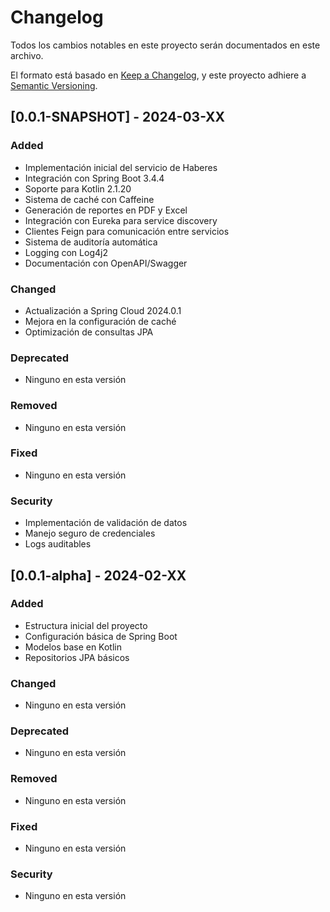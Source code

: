 # Changelog

Todos los cambios notables en este proyecto serán documentados en este archivo.

El formato está basado en [Keep a Changelog](https://keepachangelog.com/en/1.0.0/),
y este proyecto adhiere a [Semantic Versioning](https://semver.org/spec/v2.0.0.html).

## [0.0.1-SNAPSHOT] - 2024-03-XX

### Added
- Implementación inicial del servicio de Haberes
- Integración con Spring Boot 3.4.4
- Soporte para Kotlin 2.1.20
- Sistema de caché con Caffeine
- Generación de reportes en PDF y Excel
- Integración con Eureka para service discovery
- Clientes Feign para comunicación entre servicios
- Sistema de auditoría automática
- Logging con Log4j2
- Documentación con OpenAPI/Swagger

### Changed
- Actualización a Spring Cloud 2024.0.1
- Mejora en la configuración de caché
- Optimización de consultas JPA

### Deprecated
- Ninguno en esta versión

### Removed
- Ninguno en esta versión

### Fixed
- Ninguno en esta versión

### Security
- Implementación de validación de datos
- Manejo seguro de credenciales
- Logs auditables

## [0.0.1-alpha] - 2024-02-XX

### Added
- Estructura inicial del proyecto
- Configuración básica de Spring Boot
- Modelos base en Kotlin
- Repositorios JPA básicos

### Changed
- Ninguno en esta versión

### Deprecated
- Ninguno en esta versión

### Removed
- Ninguno en esta versión

### Fixed
- Ninguno en esta versión

### Security
- Ninguno en esta versión 